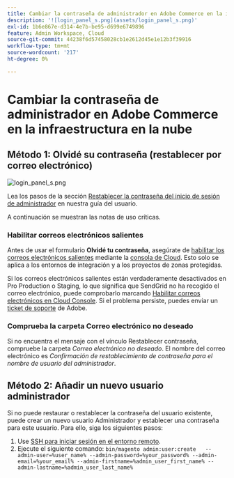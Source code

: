 ```yaml
---
title: Cambiar la contraseña de administrador en Adobe Commerce en la infraestructura en la nube
description: '![login_panel_s.png](assets/login_panel_s.png)'
exl-id: 1b6e867e-d314-4e7b-be95-d699e6749896
feature: Admin Workspace, Cloud
source-git-commit: 44238f6d57458028cb1e2612d45e1e12b3f39916
workflow-type: tm+mt
source-wordcount: '217'
ht-degree: 0%

---
```


# Cambiar la contraseña de administrador en Adobe Commerce en la infraestructura en la nube

## Método 1: Olvidé su contraseña (restablecer por correo electrónico)

![login_panel_s.png](assets/login_panel_s.png)

Lea los pasos de la sección [Restablecer la contraseña del inicio de sesión de administrador](https://experienceleague.adobe.com/docs/commerce-admin/start/admin/admin-signin.html?lang=es#admin-sign-in) en nuestra guía del usuario.

A continuación se muestran las notas de uso críticas.

### Habilitar correos electrónicos salientes

Antes de usar el formulario **Olvidé tu contraseña**, asegúrate de [habilitar los correos electrónicos salientes](https://experienceleague.adobe.com/docs/commerce-cloud-service/user-guide/project/outgoing-emails.html?lang=es) mediante la [consola de Cloud](https://experienceleague.adobe.com/docs/commerce-cloud-service/user-guide/project/overview.html?lang=es). Esto solo se aplica a los entornos de integración y a los proyectos de zonas protegidas.

Si los correos electrónicos salientes están verdaderamente desactivados en Pro Production o Staging, lo que significa que SendGrid no ha recogido el correo electrónico, puede comprobarlo marcando [Habilitar correos electrónicos en Cloud Console](https://experienceleague.adobe.com/es/docs/commerce-on-cloud/user-guide/project/outgoing-emails#enable-emails-in-the-cli). Si el problema persiste, puedes enviar un [ticket de soporte](https://experienceleague.adobe.com/es/docs/commerce-knowledge-base/kb/help-center-guide/magento-help-center-user-guide) de Adobe.

### Comprueba la carpeta Correo electrónico no deseado

Si no encuentra el mensaje con el vínculo Restablecer contraseña, compruebe la carpeta *Correo electrónico no deseado*. El nombre del correo electrónico es *Confirmación de restablecimiento de contraseña para el nombre de usuario del administrador*.

## Método 2: Añadir un nuevo usuario administrador

Si no puede restaurar o restablecer la contraseña del usuario existente, puede crear un nuevo usuario Administrador y establecer una contraseña para este usuario. Para ello, siga los siguientes pasos:

1. Use [SSH para iniciar sesión en el entorno remoto](https://experienceleague.adobe.com/docs/commerce-cloud-service/user-guide/develop/secure-connections.html?lang=es).
1. Ejecute el siguiente comando: `bin/magento admin:user:create   --admin-user=%user_name% --admin-password=%your_password% --admin-email=%your_email% --admin-firstname=%admin_user_first_name% --admin-lastname=%admin_user_last_name%`
